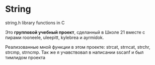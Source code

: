# String
string.h library functions in C

Это **групповой учебный проект**, сделанный в Школе 21 вместе с пирами rooneele, uleepitt, kylebrea и ayrmidok.

Реализованные мной функции в этом проекте: strcat, strncat, strchr, strcmp, strncmp. Так же я учавствовал в написании sscanf и был тимлидом проекта
